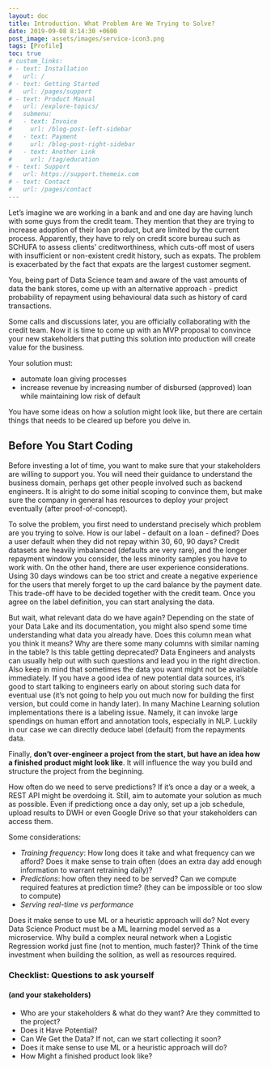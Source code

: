 ```yaml
---
layout: doc
title: Introduction. What Problem Are We Trying to Solve?
date: 2019-09-08 8:14:30 +0600
post_image: assets/images/service-icon3.png
tags: [Profile]
toc: true
# custom_links:
# - text: Installation
#   url: /
# - text: Getting Started
#   url: /pages/support
# - text: Product Manual
#   url: /explore-topics/
#   submenu:
#   - text: Invoice
#     url: /blog-post-left-sidebar
#   - text: Payment
#     url: /blog-post-right-sidebar
#   - text: Another Link
#     url: /tag/education
# - text: Support
#   url: https://support.themeix.com	
# - text: Contact
#   url: /pages/contact
---
```

Let’s imagine we are working in a bank and and one day are having lunch with some guys from the credit team. They mention that they are trying to increase adoption of their loan product, but are limited by the current process. Apparently, they have to rely on credit score bureau such as SCHUFA to assess clients’ creditworthiness, which cuts-off most of users with insufficient or non-existent credit history, such as expats. The problem is exacerbated by the fact that expats are the largest customer segment.

You, being part of Data Science team and aware of the vast amounts of data the bank stores, come up with an alternative approach - predict probability of repayment using behavioural data such as history of card transactions. 

Some calls and discussions later, you are officially collaborating with the credit team. Now it is time to come up with an MVP proposal to convince your new stakeholders that putting this solution into production will create value for the business.

Your solution must:

* automate loan giving processes
* increase revenue by increasing number of disbursed (approved) loan while maintaining low risk of default

You have some ideas on how a solution might look like, but there are certain things that needs to be cleared up before you delve in.

## Before You Start Coding

Before investing a lot of time, you want to make sure that your stakeholders are willing to support you. You will need their guidance to understand the business domain, perhaps get other people involved such as backend engineers. It is alright to do some initial scoping to convince them, but make sure the company in general has resources to deploy your project eventually (after proof-of-concept).

To solve the problem, you first need to understand precisely which problem are you trying to solve. How is our label - default on a loan - defined? Does a user default when they did not repay within 30, 60, 90 days? Credit datasets are heavily imbalanced (defaults are very rare), and the longer repayment window you consider, the less minority samples you have to work with. On the other hand, there are user experience considerations. Using 30 days windows can be too strict and create a negative experience for the users that merely forget to up the card balance by the payment date. This trade-off have to be decided together with the credit team. Once you agree on the label definition, you can start analysing the data.

But wait, what relevant data do we have again? Depending on the state of your Data Lake and its documentation, you might also spend some time understanding what data you already have. Does this column mean what you think it means? Why are there some many columns with similar naming in the table? Is this table getting deprecated? Data Engineers and analysts can usually help out with such questions and lead you in the right direction. Also keep in mind that sometimes the data you want might not be available immediately. If you have a good idea of new potential data sources, it’s good to start talking to engineers early on about storing such data for eventual use (it’s not going to help you out much now for building the first version, but could come in handy later). In many Machine Learning solution implementations there is a labeling issue. Namely, it can invoke large spendings on human effort and annotation tools, especially in NLP. Luckily in our case we can directly deduce label (default) from the repayments data.

Finally, **don’t over-engineer a project from the start, but have an idea how a finished product might look like**. It will influence the way you build and structure the project from the beginning. 

How often do we need to serve predictions? If it’s once a day or a week, a REST API might be overdoing it. Still, aim to automate your solution as much as possible. Even if predictiong once a day only, set up a job schedule, upload results to DWH or even Google Drive so that your stakeholders can access them.

Some considerations:

* _Training frequency_: How long does it take and what frequency can we afford? Does it make sense to train often (does an extra day add enough information to warrant retraining daily)?
* _Predictions_: how often they need to be served? Can we compute required features at prediction time? (they can be impossible or too slow to compute)
* _Serving real-time vs performance_

Does it make sense to use ML or a heuristic approach will do? Not every Data Science Product must be a ML learning model served as a microservice. Why build a complex neural network when a Logistic Regression workd just fine (not to mention, much faster)? Think of the time investment when building the solition, as well as resources required.

### Checklist: Questions to ask yourself
#### (and your stakeholders)

* Who are your stakeholders & what do they want? Are they committed to the project?
* Does it Have Potential?
* Can We Get the Data? If not, can we start collecting it soon?
* Does it make sense to use ML or a heuristic approach will do?
* How Might a finished product look like?
